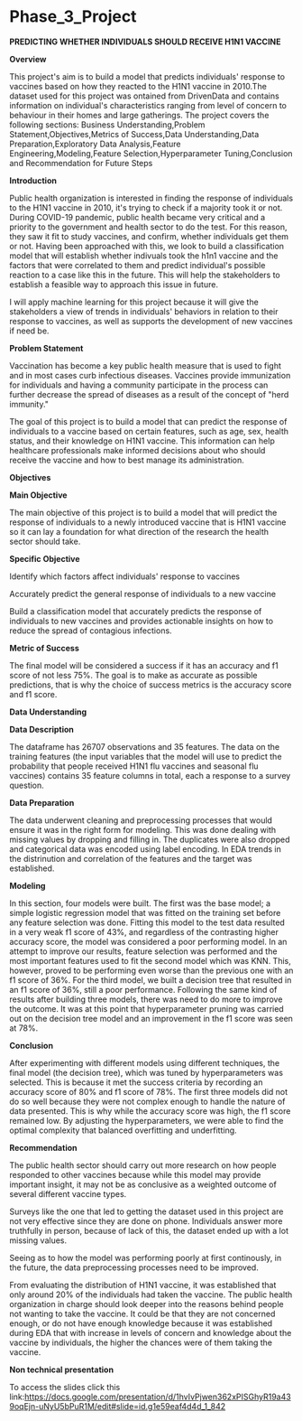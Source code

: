 # Phase_3_Project

**PREDICTING WHETHER INDIVIDUALS SHOULD RECEIVE H1N1 VACCINE**


**Overview**

This project's aim is to build a model that predicts individuals' response to vaccines based on how they reacted to the H1N1 vaccine in 2010.The dataset used for this project was ontained from DrivenData and contains information on individual's characteristics ranging from level of concern to behaviour in their homes and large gatherings. The project covers the following sections: Business Understanding,Problem Statement,Objectives,Metrics of Success,Data Understanding,Data Preparation,Exploratory Data Analysis,Feature Engineering,Modeling,Feature Selection,Hyperparameter Tuning,Conclusion and Recommendation for Future Steps

**Introduction**

Public health organization is interested in finding the response of individuals to the H1N1 vaccine in 2010, it's trying to check if a majority took it or not. During COVID-19 pandemic, public health  became very critical and a priority to the government and health sector to do the test. For this reason, they saw it fit to study vaccines, and confirm, whether individuals get them or not. Having been approached with this, we look to build a classification model that will establish whether indivuals took the h1n1 vaccine and the factors that were correlated to them and predict individual's possible reaction to a case like this in the future. This will help the stakeholders to establish a feasible way to approach this issue in future.

I will apply machine learning for this project because it will give the stakeholders a view of trends in individuals' behaviors in relation to their response to vaccines, as well as supports the development of new vaccines if need be.

**Problem Statement**

Vaccination has become a key public health measure that is used to fight and in most cases curb infectious diseases. Vaccines provide immunization for individuals and having a community participate in the process can further decrease the spread of diseases as a result of the concept of "herd immunity."

The goal of this project is to build a model that can predict the response of individuals to a vaccine based on certain features, such as age, sex, health status, and their knowledge on H1N1 vaccine. This information can help healthcare professionals make informed decisions about who should receive the vaccine and how to best manage its administration.

**Objectives**

**Main Objective**

The main objective of this project is to build a model that will predict the response of individuals to a newly introduced vaccine that is H1N1 vaccine so it can lay a foundation for what direction of the research the health sector should take.

**Specific Objective**

Identify which factors affect individuals' response to vaccines

Accurately predict the general response of individuals to a new vaccine

Build a classification model that accurately predicts the response of individuals to new vaccines and provides actionable insights on how to reduce the spread of contagious infections.

**Metric of Success**

The final model will be considered a success if it has an accuracy and f1 score of not less 75%. The goal is to make as accurate as possible predictions, that is why the choice of success metrics is the accuracy score and f1 score.

**Data Understanding**

**Data Description**

The dataframe has 26707 observations and 35 features. The data on the training features (the input variables that the model will use to predict the probability that people received H1N1 flu vaccines and seasonal flu vaccines) contains 35 feature columns in total, each a response to a survey question.

**Data Preparation**


The data underwent cleaning and preprocessing processes that would ensure it was in the right form for modeling. This was done dealing with missing values by dropping and filling in. The duplicates were also dropped and categorical data was encoded using label encoding. In EDA trends in the distrinution and correlation of the features and the target was established.

**Modeling**

In this section, four models were built. The first was the base model; a simple logistic regression model that was fitted on the training set before any feature selection was done. Fitting this model to the test data resulted in a very weak f1 score of 43%, and regardless of the contrasting higher accuracy score, the model was considered a poor performing model. In an attempt to improve our results, feature selection was performed and the most important features used to fit the second model which was KNN. This, however, proved to be performing even worse than the previous one with an f1 score of 36%. For the third model, we built a decision tree that resulted in an f1 score of 36%, still a poor performance. Following the same kind of results after building three models, there was need to do more to improve the outcome. It was at this point that hyperparameter pruning was carried out on the decision tree model and an improvement in the f1 score was seen at 78%.

**Conclusion**

After experimenting with different models using different techniques, the final model (the decision tree), which was tuned by hyperparameters was selected. This is because it met the success criteria by recording an accuracy score of 80% and f1 score of 78%. The first three models did not do so well because they were not complex enough to handle the nature of data presented. This is why while the accuracy score was high, the f1 score remained low. By adjusting the hyperparameters, we were able to find the optimal complexity that balanced overfitting and underfitting. 

**Recommendation**

The public health sector should carry out more research on how people responded to other vaccines because while this model may provide important insight, it may not be as conclusive as a weighted outcome of several different vaccine types.

Surveys like the one that led to getting the dataset used in this project are not very effective since they are done on phone. Individuals answer more truthfully in person, because of lack of this, the dataset ended up with a lot missing values.

Seeing as to how the model was performing poorly at first continously, in the future, the data preprocessing processes need to be improved.

From evaluating the distribution of H1N1 vaccine, it was established that only around 20% of the individuals had taken the vaccine. The public health organization in charge should look deeper into the reasons behind people not wanting to take the vaccine. It could be that they are not concerned enough, or do not have enough knowledge because it was established during EDA that with increase in levels of concern and knowledge about the vaccine by individuals, the higher the chances were of them taking the vaccine.

**Non technical presentation**

To access the slides click this link:https://docs.google.com/presentation/d/1hvIvPjwen362xPISGhyR19a439oqEjn-uNyU5bPuR1M/edit#slide=id.g1e59eaf4d4d_1_842




